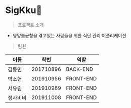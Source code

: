 # SigKku🍴

> 프로젝트 소개

- 영양불균형을 겪고있는 사람들을 위한 식단 관리 어플리케이션

> 팀원

|이름|학번|역할|
|------|---|---|
|김동민|201710896|BACK-END|
|박소현|201910956|FRONT-END|
|서유림|201910969|FRONT-END|
|정사비비|201911008|FRONT-END|
